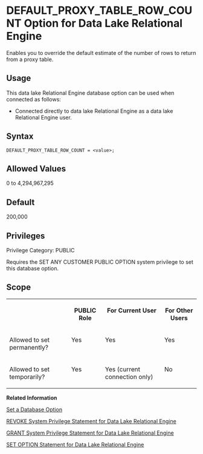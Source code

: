 <!-- loioa2f122f284f210159a9aa564e92bcd1f -->

# DEFAULT\_PROXY\_TABLE\_ROW\_COUNT Option for Data Lake Relational Engine

Enables you to override the default estimate of the number of rows to return from a proxy table.



<a name="loioa2f122f284f210159a9aa564e92bcd1f__section_d3p_24q_znb"/>

## Usage

This data lake Relational Engine database option can be used when connected as follows:

-   Connected directly to data lake Relational Engine as a data lake Relational Engine user.



<a name="loioa2f122f284f210159a9aa564e92bcd1f__section_zx3_g24_hrb"/>

## Syntax

```
DEFAULT_PROXY_TABLE_ROW_COUNT = <value>;
```



<a name="loioa2f122f284f210159a9aa564e92bcd1f__iq_refso_502"/>

## Allowed Values

0 to 4,294,967,295



<a name="loioa2f122f284f210159a9aa564e92bcd1f__iq_refso_503"/>

## Default

200,000



<a name="loioa2f122f284f210159a9aa564e92bcd1f__section_k3c_gxb_3qb"/>

## Privileges

Privilege Category: PUBLIC

Requires the SET ANY CUSTOMER PUBLIC OPTION system privilege to set this database option.



<a name="loioa2f122f284f210159a9aa564e92bcd1f__iq_refso_504"/>

## Scope


<table>
<tr>
<th valign="top">

 

</th>
<th valign="top">

PUBLIC Role

</th>
<th valign="top">

For Current User

</th>
<th valign="top">

For Other Users

</th>
</tr>
<tr>
<td valign="top">

Allowed to set permanently?

</td>
<td valign="top">

Yes

</td>
<td valign="top">

Yes

</td>
<td valign="top">

Yes

</td>
</tr>
<tr>
<td valign="top">

Allowed to set temporarily?

</td>
<td valign="top">

Yes

</td>
<td valign="top">

Yes \(current connection only\)

</td>
<td valign="top">

No

</td>
</tr>
</table>

**Related Information**  


[Set a Database Option](set-a-database-option-0dcb893.md "You set options with the SET OPTION statement.")

[REVOKE System Privilege Statement for Data Lake Relational Engine](../080-sql-statements/revoke-system-privilege-statement-for-data-lake-relational-engine-a3eadda.md "Removes specific system privileges from specific users and the right to administer the privilege.")

[GRANT System Privilege Statement for Data Lake Relational Engine](../080-sql-statements/grant-system-privilege-statement-for-data-lake-relational-engine-a3dfcb0.md "Grants specific system privileges to users or roles, with or without administrative rights.")

[SET OPTION Statement for Data Lake Relational Engine](../080-sql-statements/set-option-statement-for-data-lake-relational-engine-a625da7.md "Changes options that affect the behavior of the database and its compatibility with Transact-SQL. Setting the value of an option can change the behavior for all users or an individual user, in either a temporary or permanent scope.")

